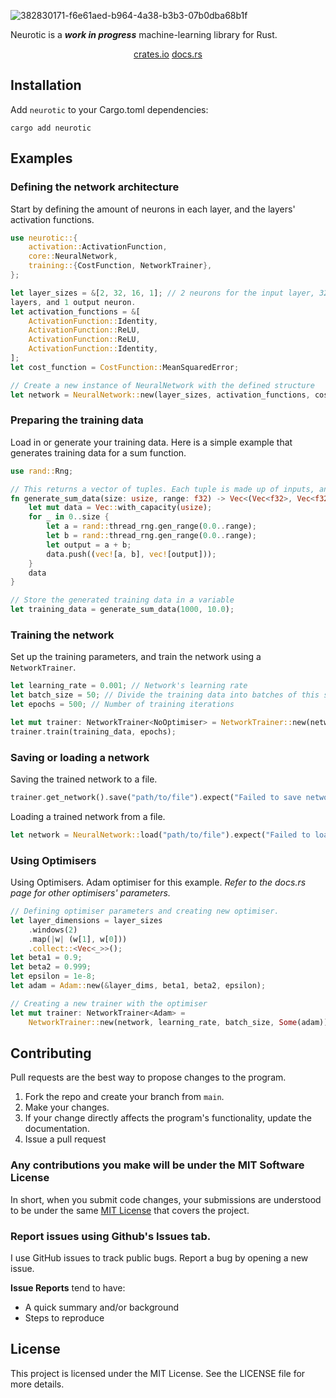 ![382830171-f6e61aed-b964-4a38-b3b3-07b0dba68b1f](https://github.com/user-attachments/assets/fd127726-39a5-4902-b348-afad105a43f6)

Neurotic is a **_work in progress_** machine-learning library for Rust.

<div align="center">
    <a href="https://crates.io/crates/neurotic">crates.io</a>
    <a href="https://docs.rs/neurotic/0.2.0/neurotic/">docs.rs</a>
</div>

## Installation

Add `neurotic` to your Cargo.toml dependencies:

```
cargo add neurotic
```

## Examples

### Defining the network architecture

Start by defining the amount of neurons in each layer, and the layers' activation functions.
```rust
use neurotic::{
    activation::ActivationFunction,
    core::NeuralNetwork,
    training::{CostFunction, NetworkTrainer},
};

let layer_sizes = &[2, 32, 16, 1]; // 2 neurons for the input layer, 32 and 16 for the hidden
layers, and 1 output neuron.
let activation_functions = &[
    ActivationFunction::Identity,
    ActivationFunction::ReLU,
    ActivationFunction::ReLU,
    ActivationFunction::Identity,
];
let cost_function = CostFunction::MeanSquaredError;

// Create a new instance of NeuralNetwork with the defined structure
let network = NeuralNetwork::new(layer_sizes, activation_functions, cost_function);
```

### Preparing the training data

Load in or generate your training data. Here is a simple example that generates training data for a sum function.

```rust
use rand::Rng;

// This returns a vector of tuples. Each tuple is made up of inputs, and target outputs.
fn generate_sum_data(size: usize, range: f32) -> Vec<(Vec<f32>, Vec<f32>)> {
    let mut data = Vec::with_capacity(usize);
    for _ in 0..size {
        let a = rand::thread_rng.gen_range(0.0..range);
        let b = rand::thread_rng.gen_range(0.0..range);
        let output = a + b;
        data.push((vec![a, b], vec![output]));
    }
    data
}

// Store the generated training data in a variable
let training_data = generate_sum_data(1000, 10.0);
```

### Training the network

Set up the training parameters, and train the network using a `NetworkTrainer`.
```rust
let learning_rate = 0.001; // Network's learning rate
let batch_size = 50; // Divide the training data into batches of this size
let epochs = 500; // Number of training iterations

let mut trainer: NetworkTrainer<NoOptimiser> = NetworkTrainer::new(network, learning_rate, batch_size, None);
trainer.train(training_data, epochs);
```

### Saving or loading a network

Saving the trained network to a file.
```rust
trainer.get_network().save("path/to/file").expect("Failed to save network");
```

Loading a trained network from a file.
```rust
let network = NeuralNetwork::load("path/to/file").expect("Failed to load network");
```

### Using Optimisers

Using Optimisers. Adam optimiser for this example. 
_Refer to the docs.rs page for other optimisers' parameters._
```rust
// Defining optimiser parameters and creating new optimiser.
let layer_dimensions = layer_sizes
    .windows(2)
    .map(|w| (w[1], w[0]))
    .collect::<Vec<_>>();
let beta1 = 0.9;
let beta2 = 0.999;
let epsilon = 1e-8;
let adam = Adam::new(&layer_dims, beta1, beta2, epsilon);

// Creating a new trainer with the optimiser
let mut trainer: NetworkTrainer<Adam> =
    NetworkTrainer::new(network, learning_rate, batch_size, Some(adam));
```

## Contributing
Pull requests are the best way to propose changes to the program.

1. Fork the repo and create your branch from `main`.
2. Make your changes.
3. If your change directly affects the program's functionality, update the documentation.
4. Issue a pull request

### Any contributions you make will be under the MIT Software License
In short, when you submit code changes, your submissions are understood to be under the same [MIT License](http://choosealicense.com/licenses/mit/) that covers the project.

### Report issues using Github's Issues tab.
I use GitHub issues to track public bugs. Report a bug by opening a new issue.

**Issue Reports** tend to have:

- A quick summary and/or background
- Steps to reproduce

## License
This project is licensed under the MIT License. See the LICENSE file for more details.
